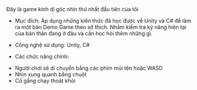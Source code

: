 Đây là game kinh dị góc nhìn thứ nhất đầu tiên của tôi

- Mục đích: Áp dụng những kiến thức đã học được về Unity và C# để làm ra một bản Demo Game theo sở thích. Nhằm kiểm tra kỹ năng hiện tại của bản thân đang ở đâu và cần học hỏi thêm những gì.

- Công nghệ sử dụng: Unity, C#

- Các chức năng chính:  
+ Người chơi sẽ di chuyển bằng các phím mũi tên hoặc WASD
+ Nhìn xung quanh bằng chuột
+ Cố gắng chạy thoát khỏi 
